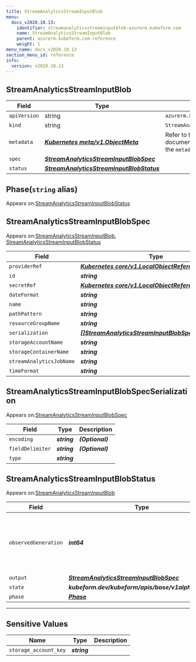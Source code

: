 ```yaml
---
title: StreamAnalyticsStreamInputBlob
menu:
  docs_v2020.10.13:
    identifier: streamanalyticsstreaminputblob-azurerm.kubeform.com
    name: StreamAnalyticsStreamInputBlob
    parent: azurerm.kubeform.com-reference
    weight: 1
menu_name: docs_v2020.10.13
section_menu_id: reference
info:
  version: v2020.10.13
---
```


## StreamAnalyticsStreamInputBlob
| Field | Type | Description |
| ------ | ----- | ----------- |
| `apiVersion` | string | `azurerm.kubeform.com/v1alpha1` |
|    `kind` | string | `StreamAnalyticsStreamInputBlob` |
| `metadata` | ***[Kubernetes meta/v1.ObjectMeta](https://kubernetes.io/docs/reference/generated/kubernetes-api/v1.13/#objectmeta-v1-meta)***|Refer to the Kubernetes API documentation for the fields of the `metadata` field.|
| `spec` | ***[StreamAnalyticsStreamInputBlobSpec](#streamanalyticsstreaminputblobspec)***||
| `status` | ***[StreamAnalyticsStreamInputBlobStatus](#streamanalyticsstreaminputblobstatus)***||
## Phase(`string` alias)

Appears on:[StreamAnalyticsStreamInputBlobStatus](#streamanalyticsstreaminputblobstatus)

## StreamAnalyticsStreamInputBlobSpec

Appears on:[StreamAnalyticsStreamInputBlob](#streamanalyticsstreaminputblob), [StreamAnalyticsStreamInputBlobStatus](#streamanalyticsstreaminputblobstatus)

| Field | Type | Description |
| ------ | ----- | ----------- |
| `providerRef` | ***[Kubernetes core/v1.LocalObjectReference](https://kubernetes.io/docs/reference/generated/kubernetes-api/v1.13/#localobjectreference-v1-core)***||
| `id` | ***string***||
| `secretRef` | ***[Kubernetes core/v1.LocalObjectReference](https://kubernetes.io/docs/reference/generated/kubernetes-api/v1.13/#localobjectreference-v1-core)***||
| `dateFormat` | ***string***||
| `name` | ***string***||
| `pathPattern` | ***string***||
| `resourceGroupName` | ***string***||
| `serialization` | ***[[]StreamAnalyticsStreamInputBlobSpecSerialization](#streamanalyticsstreaminputblobspecserialization)***||
| `storageAccountName` | ***string***||
| `storageContainerName` | ***string***||
| `streamAnalyticsJobName` | ***string***||
| `timeFormat` | ***string***||
## StreamAnalyticsStreamInputBlobSpecSerialization

Appears on:[StreamAnalyticsStreamInputBlobSpec](#streamanalyticsstreaminputblobspec)

| Field | Type | Description |
| ------ | ----- | ----------- |
| `encoding` | ***string***| ***(Optional)*** |
| `fieldDelimiter` | ***string***| ***(Optional)*** |
| `type` | ***string***||
## StreamAnalyticsStreamInputBlobStatus

Appears on:[StreamAnalyticsStreamInputBlob](#streamanalyticsstreaminputblob)

| Field | Type | Description |
| ------ | ----- | ----------- |
| `observedGeneration` | ***int64***| ***(Optional)*** Resource generation, which is updated on mutation by the API Server.|
| `output` | ***[StreamAnalyticsStreamInputBlobSpec](#streamanalyticsstreaminputblobspec)***| ***(Optional)*** |
| `state` | ***kubeform.dev/kubeform/apis/base/v1alpha1.State***| ***(Optional)*** |
| `phase` | ***[Phase](#phase)***| ***(Optional)*** |
---
## Sensitive Values
| Name | Type | Description |
|------|------|-------------|
| `storage_account_key` | ***string*** ||
